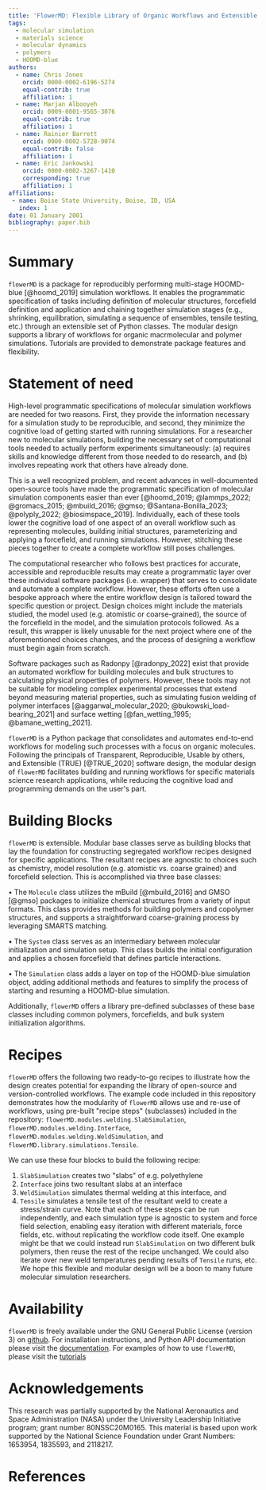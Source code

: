 ```yaml
---
title: 'FlowerMD: Flexible Library of Organic Workflows and Extensible Recipes for Molecular Dynamics'
tags:
  - molecular simulation
  - materials science
  - molecular dynamics
  - polymers
  - HOOMD-blue
authors:
  - name: Chris Jones
    orcid: 0000-0002-6196-5274
    equal-contrib: true
    affiliation: 1
  - name: Marjan Albooyeh
    orcid: 0009-0001-9565-3076
    equal-contrib: true
    affiliation: 1
  - name: Rainier Barrett
    orcid: 0000-0002-5728-9074
    equal-contrib: false
    affiliation: 1
  - name: Eric Jankowski
    orcid: 0000-0002-3267-1410
    corresponding: true
    affiliation: 1
affiliations:
 - name: Boise State University, Boise, ID, USA
   index: 1
date: 01 January 2001
bibliography: paper.bib
---
```

# Summary
`flowerMD` is a package for reproducibly performing multi-stage HOOMD-blue [@hoomd_2019]
simulation workflows. It enables the programmatic specification of tasks including
definition of molecular structures, forcefield definition and application and chaining
together simulation stages (e.g., shrinking, equilibration, simulating a sequence
of ensembles, tensile testing, etc.) through an extensible set of Python classes.
The modular design supports a library of workflows for organic
macrmolecular and polymer simulations. Tutorials are provided to demonstrate
package features and flexibility.


# Statement of need

High-level programmatic specifications of molecular simulation workflows are
needed for two reasons. First, they provide the information necessary for a
simulation study to be reproducible, and second, they minimize the cognitive
load of getting started with running simulations.
For a researcher new to molecular simulations, building the necessary set
of computational tools needed to actually perform experiments simultaneously:
(a) requires skills and knowledge different from those needed to do research, and
(b) involves repeating work that others have already done.

This is a well recognized problem, and recent advances in well-documented
open-source tools have made the programmatic specification of
molecular simulation components easier than ever
[@hoomd_2019; @lammps_2022; @gromacs_2015; @mbuild_2016; @gmso;
@Santana-Bonilla_2023; @polyply_2022; @biosimspace_2019].
Individually, each of these tools lower the cognitive load of one aspect of an
overall workflow such as representing molecules, building initial structures,
parameterizing and applying a forcefield, and running simulations.
However, stitching these pieces together to create a complete workflow still
poses challenges.

The computational researcher who follows best practices for accurate,
accessible and reproducible results may create a programmatic layer over these
individual software packages (i.e. wrapper) that serves to consolidate and
automate a complete workflow. However, these efforts often use a bespoke approach
where the entire workflow design is tailored toward the specific question or
project. Design choices might include the materials studied, the model used
(e.g. atomistic or coarse-grained), the source of the forcefield in the model, and
the simulation protocols followed. As a result, this wrapper is likely unusable
for the next project where one of the aforementioned choices changes, and the
process of designing a workflow must begin again from scratch.

Software packages such as Radonpy [@radonpy_2022] exist that provide an automated workflow for
building molecules and bulk structures to calculating physical properties of polymers.
However, these tools may not be suitable for modeling complex experimental
processes that extend beyond measuring material properties, such as
simulating fusion welding of polymer interfaces
[@aggarwal_molecular_2020; @bukowski_load-bearing_2021] and surface wetting
[@fan_wetting_1995; @bamane_wetting_2021].

`flowerMD` is a Python package that consolidates and automates
end-to-end workflows for modeling such processes with a focus on organic molecules.
Following the principals of Transparent, Reproducible, Usable by others, and Extensible (TRUE) [@TRUE_2020]
software design, the modular design of `flowerMD` facilitates building and
running workflows for specific materials science research applications,
while reducing the cognitive load and programming demands on the user's part.

# Building Blocks
`flowerMD` is extensible. Modular base classes serve as building blocks that lay the
foundation for constructing segregated workflow recipes designed for specific applications.
The resultant recipes are agnostic to choices such as chemistry, model resolution
(e.g. atomistic vs. coarse grained) and forcefield selection.
This is accomplished via three base classes:

• The `Molecule` class utilizes the mBuild [@mbuild_2016] and GMSO [@gmso] packages to initialize chemical
structures from a variety of input formats. This class provides methods
for building polymers and copolymer structures, and supports a straightforward
coarse-graining process by leveraging SMARTS matching.

• The `System` class serves as an intermediary between molecular initialization
and simulation setup. This class builds the initial configuration and
applies a chosen forcefield that defines particle interactions.

• The `Simulation` class adds a layer on top of the HOOMD-blue simulation object,
adding additional methods and features to simplify the process of starting and
resuming a HOOMD-blue simulation.

Additionally, `flowerMD` offers a library pre-defined subclasses of these base classes
including common polymers, forcefields, and bulk system initialization algorithms.

# Recipes
`flowerMD` offers the following two ready-to-go recipes to illustrate how the design creates
potential for expanding the library of open-source and version-controlled workflows. The example
code included in this repository demonstrates how the modularity of `flowerMD` allows use and re-use of workflows, using
pre-built "recipe steps" (subclasses) included in the repository:
`flowerMD.modules.welding.SlabSimulation`, `flowerMD.modules.welding.Interface`, `flowerMD.modules.welding.WeldSimulation`,
and `flowerMD.library.simulations.Tensile`.

We can use these four blocks to build the following recipe:
1. `SlabSimulation` creates two "slabs" of e.g. polyethylene
2. `Interface` joins two resultant slabs at an interface
3. `WeldSimulation` simulates thermal welding at this interface, and
4. `Tensile` simulates a tensile test of the resultant weld to create a stress/strain curve.
Note that each of these steps can be run independently, and each simulation
type is agnostic to system and force field selection, enabling easy iteration with different
materials, force fields, etc. without replicating the workflow code itself. One example might be
that we could instead run `SlabSimulation` on two different bulk polymers, then reuse the rest of
the recipe unchanged. We could also iterate over new weld temperatures pending results of `Tensile` runs, etc.
We hope this flexible and modular design will be a boon to many future molecular simulation researchers.

# Availability
`flowerMD` is freely available under the GNU General Public License (version 3)
on [github](https://github.com/cmelab/flowerMD). For installation instructions,
and Python API documentation
please visit the [documentation](https://flowermd.readthedocs.io/en/latest/).
For examples of how to use `flowerMD`,
please visit the [tutorials](https://github.com/cmelab/flowerMD/tree/main/tutorials)

# Acknowledgements
This research was partially supported by the National Aeronautics and Space
Administration (NASA) under the University Leadership Initiative program;
grant number 80NSSC20M0165.
This material is based upon work supported by the National Science Foundation
under Grant Numbers: 1653954, 1835593, and 2118217.

# References
